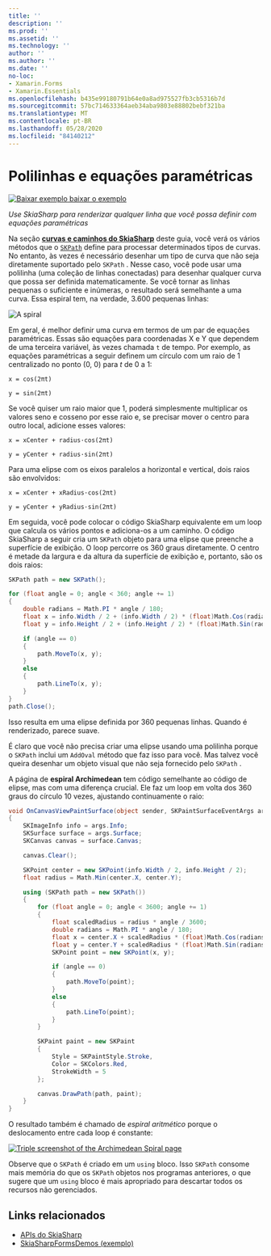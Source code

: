 ```yaml
---
title: ''
description: ''
ms.prod: ''
ms.assetid: ''
ms.technology: ''
author: ''
ms.author: ''
ms.date: ''
no-loc:
- Xamarin.Forms
- Xamarin.Essentials
ms.openlocfilehash: b435e99180791b64e0a8ad975527fb3cb5316b7d
ms.sourcegitcommit: 57bc714633364aeb34aba9803e88802bebf321ba
ms.translationtype: MT
ms.contentlocale: pt-BR
ms.lasthandoff: 05/28/2020
ms.locfileid: "84140212"
---
```

# <a name="polylines-and-parametric-equations"></a>Polilinhas e equações paramétricas

[![Baixar exemplo ](~/media/shared/download.png) baixar o exemplo](https://docs.microsoft.com/samples/xamarin/xamarin-forms-samples/skiasharpforms-demos)

_Use SkiaSharp para renderizar qualquer linha que você possa definir com equações paramétricas_

Na seção [**curvas e caminhos do SkiaSharp**](../curves/index.md) deste guia, você verá os vários métodos que o [`SKPath`](xref:SkiaSharp.SKPath) define para processar determinados tipos de curvas. No entanto, às vezes é necessário desenhar um tipo de curva que não seja diretamente suportado pelo `SKPath` . Nesse caso, você pode usar uma polilinha (uma coleção de linhas conectadas) para desenhar qualquer curva que possa ser definida matematicamente. Se você tornar as linhas pequenas o suficiente e inúmeras, o resultado será semelhante a uma curva. Essa espiral tem, na verdade, 3.600 pequenas linhas:

![](polylines-images/spiralexample.png "A spiral")

Em geral, é melhor definir uma curva em termos de um par de equações paramétricas. Essas são equações para coordenadas X e Y que dependem de uma terceira variável, às vezes chamada `t` de tempo. Por exemplo, as equações paramétricas a seguir definem um círculo com um raio de 1 centralizado no ponto (0, 0) para *t* de 0 a 1:

`x = cos(2πt)`

`y = sin(2πt)`

 Se você quiser um raio maior que 1, poderá simplesmente multiplicar os valores seno e cosseno por esse raio e, se precisar mover o centro para outro local, adicione esses valores:

`x = xCenter + radius·cos(2πt)`

`y = yCenter + radius·sin(2πt)`

Para uma elipse com os eixos paralelos a horizontal e vertical, dois raios são envolvidos:

`x = xCenter + xRadius·cos(2πt)`

`y = yCenter + yRadius·sin(2πt)`

Em seguida, você pode colocar o código SkiaSharp equivalente em um loop que calcula os vários pontos e adiciona-os a um caminho. O código SkiaSharp a seguir cria um `SKPath` objeto para uma elipse que preenche a superfície de exibição. O loop percorre os 360 graus diretamente. O centro é metade da largura e da altura da superfície de exibição e, portanto, são os dois raios:

```csharp
SKPath path = new SKPath();

for (float angle = 0; angle < 360; angle += 1)
{
    double radians = Math.PI * angle / 180;
    float x = info.Width / 2 + (info.Width / 2) * (float)Math.Cos(radians);
    float y = info.Height / 2 + (info.Height / 2) * (float)Math.Sin(radians);

    if (angle == 0)
    {
        path.MoveTo(x, y);
    }
    else
    {
        path.LineTo(x, y);
    }
}
path.Close();
```

Isso resulta em uma elipse definida por 360 pequenas linhas. Quando é renderizado, parece suave.

É claro que você não precisa criar uma elipse usando uma polilinha porque o `SKPath` inclui um `AddOval` método que faz isso para você. Mas talvez você queira desenhar um objeto visual que não seja fornecido pelo `SKPath` .

A página de **espiral Archimedean** tem código semelhante ao código de elipse, mas com uma diferença crucial. Ele faz um loop em volta dos 360 graus do círculo 10 vezes, ajustando continuamente o raio:

```csharp
void OnCanvasViewPaintSurface(object sender, SKPaintSurfaceEventArgs args)
{
    SKImageInfo info = args.Info;
    SKSurface surface = args.Surface;
    SKCanvas canvas = surface.Canvas;

    canvas.Clear();

    SKPoint center = new SKPoint(info.Width / 2, info.Height / 2);
    float radius = Math.Min(center.X, center.Y);

    using (SKPath path = new SKPath())
    {
        for (float angle = 0; angle < 3600; angle += 1)
        {
            float scaledRadius = radius * angle / 3600;
            double radians = Math.PI * angle / 180;
            float x = center.X + scaledRadius * (float)Math.Cos(radians);
            float y = center.Y + scaledRadius * (float)Math.Sin(radians);
            SKPoint point = new SKPoint(x, y);

            if (angle == 0)
            {
                path.MoveTo(point);
            }
            else
            {
                path.LineTo(point);
            }
        }

        SKPaint paint = new SKPaint
        {
            Style = SKPaintStyle.Stroke,
            Color = SKColors.Red,
            StrokeWidth = 5
        };

        canvas.DrawPath(path, paint);
    }
}
```

O resultado também é chamado de *espiral aritmético* porque o deslocamento entre cada loop é constante:

[![](polylines-images/archimedeanspiral-small.png "Triple screenshot of the Archimedean Spiral page")](polylines-images/archimedeanspiral-large.png#lightbox "Triple screenshot of the Archimedean Spiral page")

Observe que o `SKPath` é criado em um `using` bloco. Isso `SKPath` consome mais memória do que os `SKPath` objetos nos programas anteriores, o que sugere que um `using` bloco é mais apropriado para descartar todos os recursos não gerenciados.

## <a name="related-links"></a>Links relacionados

- [APIs do SkiaSharp](https://docs.microsoft.com/dotnet/api/skiasharp)
- [SkiaSharpFormsDemos (exemplo)](https://docs.microsoft.com/samples/xamarin/xamarin-forms-samples/skiasharpforms-demos)

